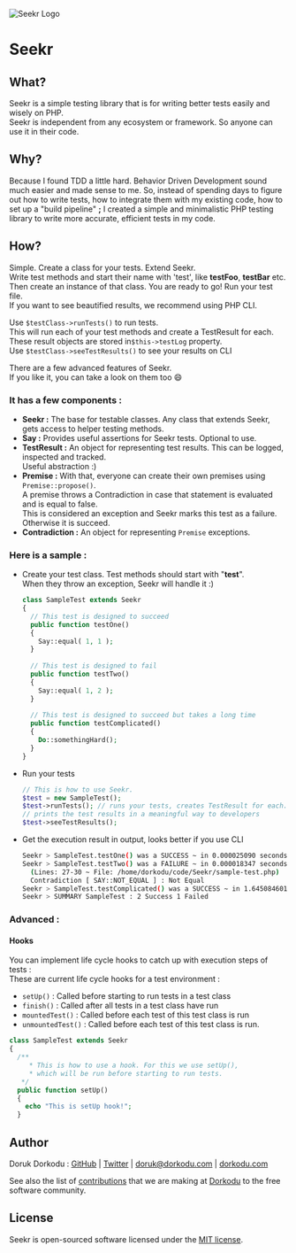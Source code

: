 ![Seekr Logo](/home/dorkodu/code/seekr/assets/seekr-logo.png)

# Seekr

## What?

Seekr is a simple testing library that is for writing better tests easily and wisely on PHP. <br>Seekr is independent from any ecosystem or framework. So anyone can use it in their code.

## Why?

Because I found TDD a little hard. Behavior Driven Development sound much easier and made sense to me. So, instead of spending days to figure out how to write tests, how to integrate them with my existing code, how to set up a "build pipeline" **;** I created a simple and minimalistic PHP testing library to write more accurate, efficient tests in my code.

## How?

Simple. Create a class for your tests. Extend Seekr. <br>Write test methods and start their name with 'test', like **testFoo**, **testBar** etc.<br>Then create an instance of that class. You are ready to go! Run your test file.<br>If you want to see beautified results, we recommend using PHP CLI.

Use  `$testClass->runTests()` to run tests. <br>This will run each of your test methods and create a TestResult for each. <br>These result objects are stored in`$this->testLog` property. <br>Use  `$testClass->seeTestResults()` to see your results on CLI<br>

There are a few advanced features of Seekr. <br>If you like it, you can take a look on them too :smile:

### **It has a few components :**

- **Seekr :** The base for testable classes. Any class that extends Seekr, gets access to helper testing methods.
- **Say :** Provides useful assertions for Seekr tests. Optional to use.
- **TestResult :** An object for representing test results. This can be logged, inspected and tracked. <br>Useful abstraction :)
- **Premise :** With that, everyone can create their own premises using `Premise::propose()`. <br>A premise throws a Contradiction in case that statement is evaluated and is equal to false.<br>This is considered an exception and Seekr marks this test as a failure. Otherwise it is succeed.
- **Contradiction :** An object for representing `Premise` exceptions.

### Here is a sample :

- Create your test class. Test methods should start with "**test**". <br>When they throw an exception, Seekr will handle it :)

  ```php
  class SampleTest extends Seekr 
  {
    // This test is designed to succeed
    public function testOne()
    {
      Say::equal( 1, 1 );
    }
    
    // This test is designed to fail
    public function testTwo()
    {
      Say::equal( 1, 2 );
    }
    
    // This test is designed to succeed but takes a long time
    public function testComplicated()
    {
      Do::somethingHard();
    }
  }
  ```
  
- Run your tests

  ```php
  // This is how to use Seekr.
  $test = new SampleTest();
  $test->runTests(); // runs your tests, creates TestResult for each.
  // prints the test results in a meaningful way to developers
  $test->seeTestResults();
  ```

- Get the execution result in output, looks better if you use CLI

  ```bash
  Seekr > SampleTest.testOne() was a SUCCESS ~ in 0.000025090 seconds
  Seekr > SampleTest.testTwo() was a FAILURE ~ in 0.000018347 seconds
    (Lines: 27-30 ~ File: /home/dorkodu/code/Seekr/sample-test.php)
    Contradiction [ SAY::NOT_EQUAL ] : Not Equal
  Seekr > SampleTest.testComplicated() was a SUCCESS ~ in 1.645084601 seconds
  Seekr > SUMMARY SampleTest : 2 Success 1 Failed
  ```

### Advanced :

#### Hooks

You can implement life cycle hooks to catch up with execution steps of tests :<br>These are current life cycle hooks for a test environment :

- `setUp()` :  Called before starting to run tests in a test class
- `finish()` : Called after all tests in a test class have run
- `mountedTest()` : Called before each test of this test class is run
- `unmountedTest()` : Called before each test of this test class is run.

```php
class SampleTest extends Seekr 
{
  /**
	 * This is how to use a hook. For this we use setUp(),
	 * which will be run before starting to run tests.
   */ 
  public function setUp()
  {
    echo "This is setUp hook!";
  }
```

## Author

Doruk Dorkodu : [GitHub](https://github.com/dorukdorkodu)  | [Twitter](https://twitter.com/dorukdorkodu) | [doruk@dorkodu.com](mailto:doruk@dorkodu.com) | [dorkodu.com](https://dorkodu.com)

See also the list of [contributions](https://libre.dorkodu.com) that we are making at [Dorkodu](dorkodu.com) to the free software community.

## License

Seekr is open-sourced software licensed under the [MIT license](LICENSE).

